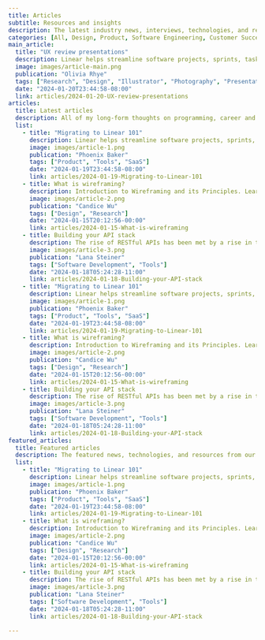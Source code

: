 ```yaml
---
title: Articles
subtitle: Resources and insights
description: The latest industry news, interviews, technologies, and resources.
categories: [All, Design, Product, Software Engineering, Customer Success, Research, Photography, Presentation, Responsive, SaaS, Illustrator, Tools, UI/UX, Frameworks, Management]
main_article:
  title: "UX review presentations"
  description: Linear helps streamline software projects, sprints, tasks, and bug tracking. Here’s how to get started.
  image: images/article-main.png
  publication: "Olivia Rhye"
  tags: ["Research", "Design", "Illustrator", "Photography", "Presentation", "Responsive", "UI/UX"]
  date: "2024-01-20T23:44:58-08:00"
  link: articles/2024-01-20-UX-review-presentations
articles:
  title: Latest articles
  description: All of my long-form thoughts on programming, career and more.
  list:
    - title: "Migrating to Linear 101"
      description: Linear helps streamline software projects, sprints, tasks, and bug tracking. Here’s how to get started.
      image: images/article-1.png
      publication: "Phoenix Baker"
      tags: ["Product", "Tools", "SaaS"]
      date: "2024-01-19T23:44:58-08:00"
      link: articles/2024-01-19-Migrating-to-Linear-101
    - title: What is wireframing?
      description: Introduction to Wireframing and its Principles. Learn from the best in the industry.
      image: images/article-2.png
      publication: "Candice Wu"
      tags: ["Design", "Research"]
      date: "2024-01-15T20:12:56-00:00"
      link: articles/2024-01-15-What-is-wireframing
    - title: Building your API stack
      description: The rise of RESTful APIs has been met by a rise in tools for creating, testing, and managing them.
      image: images/article-3.png
      publication: "Lana Steiner"
      tags: ["Software Development", "Tools"]
      date: "2024-01-18T05:24:28-11:00"
      link: articles/2024-01-18-Building-your-API-stack
    - title: "Migrating to Linear 101"
      description: Linear helps streamline software projects, sprints, tasks, and bug tracking. Here’s how to get started.
      image: images/article-1.png
      publication: "Phoenix Baker"
      tags: ["Product", "Tools", "SaaS"]
      date: "2024-01-19T23:44:58-08:00"
      link: articles/2024-01-19-Migrating-to-Linear-101
    - title: What is wireframing?
      description: Introduction to Wireframing and its Principles. Learn from the best in the industry.
      image: images/article-2.png
      publication: "Candice Wu"
      tags: ["Design", "Research"]
      date: "2024-01-15T20:12:56-00:00"
      link: articles/2024-01-15-What-is-wireframing
    - title: Building your API stack
      description: The rise of RESTful APIs has been met by a rise in tools for creating, testing, and managing them.
      image: images/article-3.png
      publication: "Lana Steiner"
      tags: ["Software Development", "Tools"]
      date: "2024-01-18T05:24:28-11:00"
      link: articles/2024-01-18-Building-your-API-stack
featured_articles:
  title: Featured articles
  description: The featured news, technologies, and resources from our team.
  list:
    - title: "Migrating to Linear 101"
      description: Linear helps streamline software projects, sprints, tasks, and bug tracking. Here’s how to get started.
      image: images/article-1.png
      publication: "Phoenix Baker"
      tags: ["Product", "Tools", "SaaS"]
      date: "2024-01-19T23:44:58-08:00"
      link: articles/2024-01-19-Migrating-to-Linear-101
    - title: What is wireframing?
      description: Introduction to Wireframing and its Principles. Learn from the best in the industry.
      image: images/article-2.png
      publication: "Candice Wu"
      tags: ["Design", "Research"]
      date: "2024-01-15T20:12:56-00:00"
      link: articles/2024-01-15-What-is-wireframing
    - title: Building your API stack
      description: The rise of RESTful APIs has been met by a rise in tools for creating, testing, and managing them.
      image: images/article-3.png
      publication: "Lana Steiner"
      tags: ["Software Development", "Tools"]
      date: "2024-01-18T05:24:28-11:00"
      link: articles/2024-01-18-Building-your-API-stack

---
```

